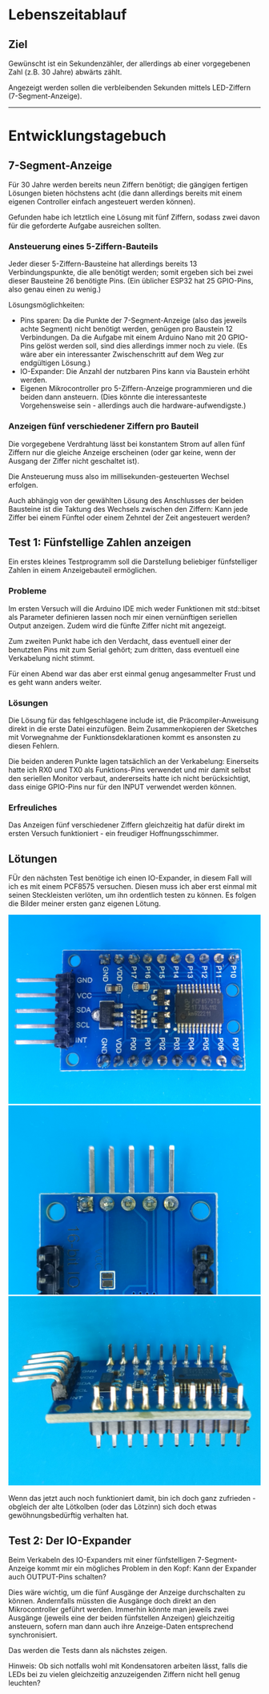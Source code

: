 # Lebenszeitablauf

## Ziel

Gewünscht ist ein Sekundenzähler, der allerdings ab einer vorgegebenen Zahl
(z.B. 30 Jahre) abwärts zählt.

Angezeigt werden sollen die verbleibenden Sekunden mittels LED-Ziffern
(7-Segment-Anzeige).

--------------------------------------------------------------------------------

# Entwicklungstagebuch

## 7-Segment-Anzeige

Für 30 Jahre werden bereits neun Ziffern benötigt;
die gängigen fertigen Lösungen bieten höchstens acht
(die dann allerdings bereits mit einem eigenen Controller einfach angesteuert werden können).

Gefunden habe ich letztlich eine Lösung mit fünf Ziffern,
sodass zwei davon für die geforderte Aufgabe ausreichen sollten.

### Ansteuerung eines 5-Ziffern-Bauteils

Jeder dieser 5-Ziffern-Bausteine hat allerdings bereits 13 Verbindungspunkte,
die alle benötigt werden;
somit ergeben sich bei zwei dieser Bausteine 26 benötigte Pins.
(Ein üblicher ESP32 hat 25 GPIO-Pins, also genau einen zu wenig.)

Lösungsmöglichkeiten:
- Pins sparen: Da die Punkte der 7-Segment-Anzeige (also das jeweils achte Segment)
  nicht benötigt werden, genügen pro Baustein 12 Verbindungen.
  Da die Aufgabe mit einem Arduino Nano mit 20 GPIO-Pins gelöst werden soll, sind dies allerdings immer noch zu viele.
  (Es wäre aber ein interessanter Zwischenschritt auf dem Weg zur endgültigen Lösung.)
- IO-Expander: Die Anzahl der nutzbaren Pins kann via Baustein erhöht werden.
- Eigenen Mikrocontroller pro 5-Ziffern-Anzeige programmieren und die beiden dann ansteuern.
  (Dies könnte die interessanteste Vorgehensweise sein - allerdings auch die hardware-aufwendigste.)

### Anzeigen fünf verschiedener Ziffern pro Bauteil

Die vorgegebene Verdrahtung lässt bei konstantem Strom auf allen fünf Ziffern
nur die gleiche Anzeige erscheinen
(oder gar keine, wenn der Ausgang der Ziffer nicht geschaltet ist).

Die Ansteuerung muss also im millisekunden-gesteuerten Wechsel erfolgen.

Auch abhängig von der gewählten Lösung des Anschlusses der beiden Bausteine ist
die Taktung des Wechsels zwischen den Ziffern:
Kann jede Ziffer bei einem Fünftel oder einem Zehntel der Zeit angesteuert werden?

## Test 1: Fünfstellige Zahlen anzeigen

Ein erstes kleines Testprogramm soll die Darstellung
beliebiger fünfstelliger Zahlen in einem Anzeigebauteil ermöglichen.

### Probleme

Im ersten Versuch will die Arduino IDE mich weder Funktionen mit std::bitset als Parameter
definieren lassen noch mir einen vernünftigen seriellen Output anzeigen.
Zudem wird die fünfte Ziffer nicht mit angezeigt.

Zum zweiten Punkt habe ich den Verdacht, dass eventuell einer der benutzten Pins
mit zum Serial gehört;
zum dritten, dass eventuell eine Verkabelung nicht stimmt.

Für einen Abend war das aber erst einmal genug angesammelter Frust
und es geht wann anders weiter.

### Lösungen

Die Lösung für das fehlgeschlagene include ist, die Präcompiler-Anweisung direkt
in die erste Datei einzufügen.
Beim Zusammenkopieren der Sketches mit Vorwegnahme der Funktionsdeklarationen
kommt es ansonsten zu diesen Fehlern.

Die beiden anderen Punkte lagen tatsächlich an der Verkabelung:
Einerseits hatte ich RX0 und TX0 als Funktions-Pins verwendet
und mir damit selbst den seriellen Monitor verbaut,
andererseits hatte ich nicht berücksichtigt, dass einige GPIO-Pins
nur für den INPUT verwendet werden können.

### Erfreuliches

Das Anzeigen fünf verschiedener Ziffern gleichzeitig hat dafür direkt im
ersten Versuch funktioniert - ein freudiger Hoffnungsschimmer.

## Lötungen

FÜr den nächsten Test benötige ich einen IO-Expander,
in diesem Fall will ich es mit einem PCF8575 versuchen.
Diesen muss ich aber erst einmal mit seinen Steckleisten verlöten,
um ihn ordentlich testen zu können.
Es folgen die Bilder meiner ersten ganz eigenen Lötung.

![](Fotos/loet_multiplexer_1.jpg)
![](Fotos/loet_multiplexer_2.jpg)
![](Fotos/loet_multiplexer_3.jpg)

Wenn das jetzt auch noch funktioniert damit, bin ich doch ganz zufrieden -
obgleich der alte Lötkolben (oder das Lötzinn) sich doch etwas gewöhnungsbedürftig verhalten hat.

## Test 2: Der IO-Expander

Beim Verkabeln des IO-Expanders mit einer fünfstelligen 7-Segment-Anzeige
kommt mir ein mögliches Problem in den Kopf:
Kann der Expander auch OUTPUT-Pins schalten?

Dies wäre wichtig, um die fünf Ausgänge der Anzeige durchschalten zu können.
Andernfalls müssten die Ausgänge doch direkt an den Mikrocontroller geführt werden.
Immerhin könnte man jeweils zwei Ausgänge (jeweils eine der beiden fünfstellen Anzeigen) gleichzeitig ansteuern,
sofern man dann auch ihre Anzeige-Daten entsprechend synchronisiert.

Das werden die Tests dann als nächstes zeigen.

Hinweis: Ob sich notfalls wohl mit Kondensatoren arbeiten lässt,
falls die LEDs bei zu vielen gleichzeitig anzuzeigenden Ziffern nicht hell genug leuchten?

